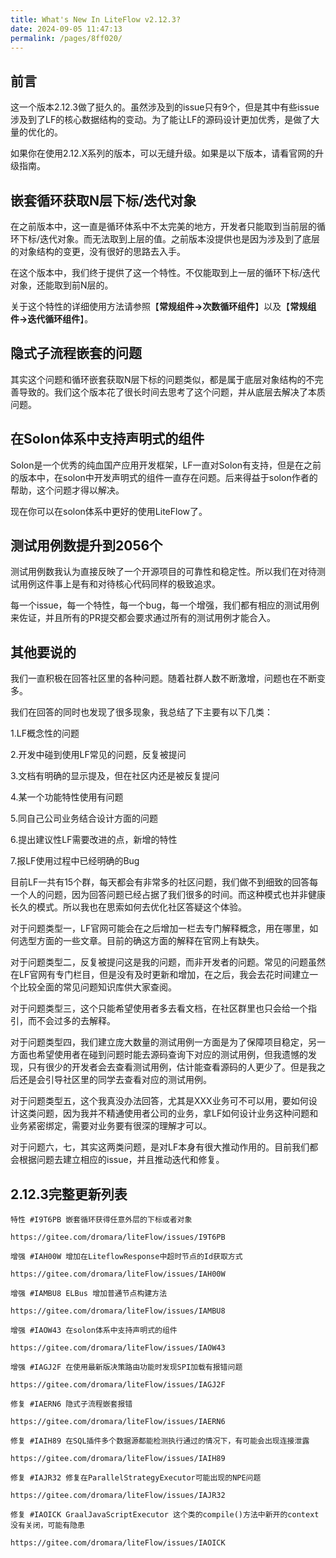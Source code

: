```yaml
---
title: What's New In LiteFlow v2.12.3?
date: 2024-09-05 11:47:13
permalink: /pages/8ff020/
---
```


## 前言

这一个版本2.12.3做了挺久的。虽然涉及到的issue只有9个，但是其中有些issue涉及到了LF的核心数据结构的变动。为了能让LF的源码设计更加优秀，是做了大量的优化的。



如果你在使用2.12.X系列的版本，可以无缝升级。如果是以下版本，请看官网的升级指南。



## 嵌套循环获取N层下标/迭代对象

在之前版本中，这一直是循环体系中不太完美的地方，开发者只能取到当前层的循环下标/迭代对象。而无法取到上层的值。之前版本没提供也是因为涉及到了底层的对象结构的变更，没有很好的思路去入手。

在这个版本中，我们终于提供了这一个特性。不仅能取到上一层的循环下标/迭代对象，还能取到前N层的。

关于这个特性的详细使用方法请参照【**常规组件->次数循环组件**】以及【**常规组件->迭代循环组件**】。

## 隐式子流程嵌套的问题

其实这个问题和循环嵌套获取N层下标的问题类似，都是属于底层对象结构的不完善导致的。我们这个版本花了很长时间去思考了这个问题，并从底层去解决了本质问题。

## 在Solon体系中支持声明式的组件

Solon是一个优秀的纯血国产应用开发框架，LF一直对Solon有支持，但是在之前的版本中，在solon中开发声明式的组件一直存在问题。后来得益于solon作者的帮助，这个问题才得以解决。

现在你可以在solon体系中更好的使用LiteFlow了。

## 测试用例数提升到2056个

测试用例数我认为直接反映了一个开源项目的可靠性和稳定性。所以我们在对待测试用例这件事上是有和对待核心代码同样的极致追求。

每一个issue，每一个特性，每一个bug，每一个增强，我们都有相应的测试用例来佐证，并且所有的PR提交都会要求通过所有的测试用例才能合入。

## 其他要说的

我们一直积极在回答社区里的各种问题。随着社群人数不断激增，问题也在不断变多。

我们在回答的同时也发现了很多现象，我总结了下主要有以下几类：

1.LF概念性的问题

2.开发中碰到使用LF常见的问题，反复被提问

3.文档有明确的显示提及，但在社区内还是被反复提问

4.某一个功能特性使用有问题

5.同自己公司业务结合设计方面的问题

6.提出建议性LF需要改进的点，新增的特性

7.报LF使用过程中已经明确的Bug



目前LF一共有15个群，每天都会有非常多的社区问题，我们做不到细致的回答每一个人的问题，因为回答问题已经占据了我们很多的时间。而这种模式也并非健康长久的模式。所以我也在思索如何去优化社区答疑这个体验。



对于问题类型一，LF官网可能会在之后增加一栏去专门解释概念，用在哪里，如何选型方面的一些文章。目前的确这方面的解释在官网上有缺失。

对于问题类型二，反复被提问这是我的问题，而非开发者的问题。常见的问题虽然在LF官网有专门栏目，但是没有及时更新和增加，在之后，我会去花时间建立一个比较全面的常见问题知识库供大家查阅。

对于问题类型三，这个只能希望使用者多去看文档，在社区群里也只会给一个指引，而不会过多的去解释。

对于问题类型四，我们建立庞大数量的测试用例一方面是为了保障项目稳定，另一方面也希望使用者在碰到问题时能去源码查询下对应的测试用例，但我遗憾的发现，只有很少的开发者会去查看测试用例，估计能查看源码的人更少了。但是我之后还是会引导社区里的同学去查看对应的测试用例。

对于问题类型五，这个我真没办法回答，尤其是XXX业务可不可以用，要如何设计这类问题，因为我并不精通使用者公司的业务，拿LF如何设计业务这种问题和业务紧密绑定，需要对业务要有很深的理解才可以。

对于问题六，七，其实这两类问题，是对LF本身有很大推动作用的。目前我们都会根据问题去建立相应的issue，并且推动迭代和修复。



## 2.12.3完整更新列表

```
特性 #I9T6PB 嵌套循环获得任意外层的下标或者对象

https://gitee.com/dromara/liteFlow/issues/I9T6PB

增强 #IAH00W 增加在LiteflowResponse中超时节点的Id获取方式

https://gitee.com/dromara/liteFlow/issues/IAH00W

增强 #IAMBU8 ELBus 增加普通节点构建方法

https://gitee.com/dromara/liteFlow/issues/IAMBU8

增强 #IAOW43 在solon体系中支持声明式的组件

https://gitee.com/dromara/liteFlow/issues/IAOW43

增强 #IAGJ2F 在使用最新版决策路由功能时发现SPI加载有报错问题

https://gitee.com/dromara/liteFlow/issues/IAGJ2F

修复 #IAERN6 隐式子流程嵌套报错

https://gitee.com/dromara/liteFlow/issues/IAERN6

修复 #IAIH89 在SQL插件多个数据源都能检测执行通过的情况下，有可能会出现连接泄露

https://gitee.com/dromara/liteFlow/issues/IAIH89

修复 #IAJR32 修复在ParallelStrategyExecutor可能出现的NPE问题

https://gitee.com/dromara/liteFlow/issues/IAJR32

修复 #IAOICK GraalJavaScriptExecutor 这个类的compile()方法中新开的context没有关闭，可能有隐患

https://gitee.com/dromara/liteFlow/issues/IAOICK

```


